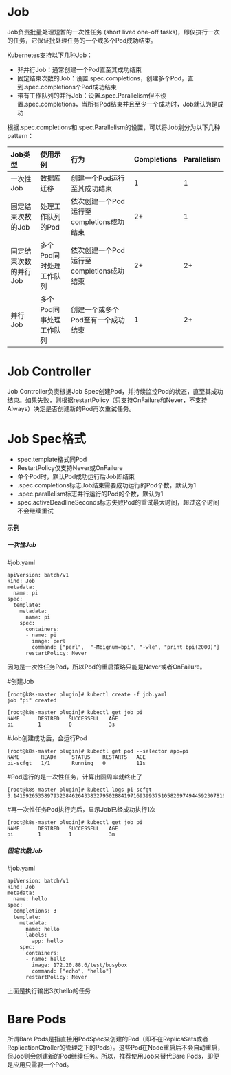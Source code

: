 # Job

Job负责批量处理短暂的一次性任务 \(short lived one-off tasks\)，即仅执行一次的任务，它保证批处理任务的一个或多个Pod成功结束。

Kubernetes支持以下几种Job：

* 非并行Job：通常创建一个Pod直至其成功结束
* 固定结束次数的Job：设置.spec.completions，创建多个Pod，直到.spec.completions个Pod成功结束
* 带有工作队列的并行Job：设置.spec.Parallelism但不设置.spec.completions，当所有Pod结束并且至少一个成功时，Job就认为是成功

根据.spec.completions和.spec.Parallelism的设置，可以将Job划分为以下几种pattern：

| Job类型 | 使用示例 | 行为 | Completions | Parallelism |
| :--- | :--- | :--- | :--- | :--- |
| 一次性Job | 数据库迁移 | 创建一个Pod运行至其成功结束 | 1 | 1 |
| 固定结束次数的Job | 处理工作队列的Pod | 依次创建一个Pod运行至completions成功结束 | 2+ | 1 |
| 固定结束次数的并行Job | 多个Pod同时处理工作队列 | 依次创建一个Pod运行至completions成功结束 | 2+ | 2+ |
| 并行Job | 多个Pod同事处理工作队列 | 创建一个或多个Pod至有一个成功结束 | 1 | 2+ |

# Job Controller

Job Controller负责根据Job Spec创建Pod，并持续监控Pod的状态，直至其成功结束。如果失败，则根据restartPolicy（只支持OnFailure和Never，不支持Always）决定是否创建新的Pod再次重试任务。

# Job Spec格式

* spec.template格式同Pod
* RestartPolicy仅支持Never或OnFailure
* 单个Pod时，默认Pod成功运行后Job即结束
* .spec.completions标志Job结束需要成功运行的Pod个数，默认为1
* .spec.parallelism标志并行运行的Pod的个数，默认为1
* spec.activeDeadlineSeconds标志失败Pod的重试最大时间，超过这个时间不会继续重试

#### 示例

##### 一次性Job

\#job.yaml

```
apiVersion: batch/v1
kind: Job
metadata:
  name: pi
spec:
  template:
    metadata:
      name: pi
    spec:
      containers:
      - name: pi
        image: perl
        command: ["perl",  "-Mbignum=bpi", "-wle", "print bpi(2000)"]
      restartPolicy: Never
```

因为是一次性任务Pod，所以Pod的重启策略只能是Never或者OnFailure。

\#创建Job

```
[root@k8s-master plugin]# kubectl create -f job.yaml
job "pi" created

[root@k8s-master plugin]# kubectl get job pi
NAME      DESIRED   SUCCESSFUL   AGE
pi        1         0            3s
```

\#Job创建成功后，会运行Pod

```
[root@k8s-master plugin]# kubectl get pod --selector app=pi
NAME       READY     STATUS    RESTARTS   AGE
pi-scfgt   1/1       Running   0          11s
```

\#Pod运行的是一次性任务，计算出圆周率就终止了

```
[root@k8s-master plugin]# kubectl logs pi-scfgt
3.1415926535897932384626433832795028841971693993751058209749445923078164062862089.....
```

\#再一次性任务Pod执行完后，显示Job已经成功执行1次

```
[root@k8s-master plugin]# kubectl get job pi
NAME      DESIRED   SUCCESSFUL   AGE
pi        1         1            3m
```

##### 固定次数Job

\#job.yaml

```
apiVersion: batch/v1
kind: Job
metadata:
  name: hello
spec:
  completions: 3
  template:
    metadata:
      name: hello
      labels:
        app: hello
    spec:
      containers:
      - name: hello
        image: 172.20.88.6/test/busybox
        command: ["echo", "hello"]
      restartPolicy: Never
```

上面是执行输出3次hello的任务

# Bare Pods

所谓Bare Pods是指直接用PodSpec来创建的Pod（即不在ReplicaSets或者ReplicationCtroller的管理之下的Pods）。这些Pod在Node重启后不会自动重启，但Job则会创建新的Pod继续任务。所以，推荐使用Job来替代Bare Pods，即便是应用只需要一个Pod。

